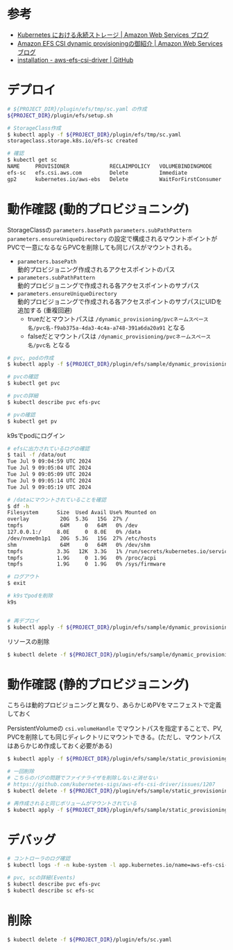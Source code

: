 # 参考
- [Kubernetes における永続ストレージ | Amazon Web Services ブログ](https://aws.amazon.com/jp/blogs/news/persistent-storage-for-kubernetes/)
- [Amazon EFS CSI dynamic provisioningの御紹介 | Amazon Web Services ブログ](https://aws.amazon.com/jp/blogs/news/amazon-efs-csi-dynamic-provisioning/)
- [installation - aws-efs-csi-driver | GitHub](https://github.com/kubernetes-sigs/aws-efs-csi-driver?tab=readme-ov-file#installation)

# デプロイ

```bash
# ${PROJECT_DIR}/plugin/efs/tmp/sc.yaml の作成
${PROJECT_DIR}/plugin/efs/setup.sh

# StorageClass作成
$ kubectl apply -f ${PROJECT_DIR}/plugin/efs/tmp/sc.yaml
storageclass.storage.k8s.io/efs-sc created

# 確認
$ kubectl get sc
NAME     PROVISIONER             RECLAIMPOLICY   VOLUMEBINDINGMODE      ALLOWVOLUMEEXPANSION   AGE
efs-sc   efs.csi.aws.com         Delete          Immediate              false                  22s
gp2      kubernetes.io/aws-ebs   Delete          WaitForFirstConsumer   false                  13d
```

# 動作確認 (動的プロビジョニング)

StorageClassの `parameters.basePath` `parameters.subPathPattern` `parameters.ensureUniqueDirectory` の設定で構成されるマウントポイントがPVCで一意になるならPVCを削除しても同じパスがマウントされる。

- `parameters.basePath`  
動的プロビジョニング作成されるアクセスポイントのパス
- `parameters.subPathPattern`  
動的プロビジョニングで作成される各アクセスポイントのサブパス
- `parameters.ensureUniqueDirectory`  
動的プロビジョニングで作成される各アクセスポイントのサブパスにUIDを追加する (重複回避)
  - trueだとマウントパスは `/dynamic_provisioning/pvcネームスペース名/pvc名-f9ab375a-4da3-4c4a-a748-391a6da20a91` となる
  - falseだとマウントパスは `/dynamic_provisioning/pvcネームスペース名/pvc名` となる


```bash
# pvc, podの作成
$ kubectl apply -f ${PROJECT_DIR}/plugin/efs/sample/dynamic_provisioning.yaml

# pvcの確認
$ kubectl get pvc

# pvcの詳細
$ kubectl describe pvc efs-pvc

# pvの確認
$ kubectl get pv
```

k9sでpodにログイン

```bash
# efsに出力されているログの確認
$ tail -f /data/out
Tue Jul 9 09:04:59 UTC 2024
Tue Jul 9 09:05:04 UTC 2024
Tue Jul 9 09:05:09 UTC 2024
Tue Jul 9 09:05:14 UTC 2024
Tue Jul 9 09:05:19 UTC 2024

# /dataにマウントされていることを確認
$ df -h
Filesystem      Size  Used Avail Use% Mounted on
overlay          20G  5.3G   15G  27% /
tmpfs            64M     0   64M   0% /dev
127.0.0.1:/     8.0E     0  8.0E   0% /data
/dev/nvme0n1p1   20G  5.3G   15G  27% /etc/hosts
shm              64M     0   64M   0% /dev/shm
tmpfs           3.3G   12K  3.3G   1% /run/secrets/kubernetes.io/serviceaccount
tmpfs           1.9G     0  1.9G   0% /proc/acpi
tmpfs           1.9G     0  1.9G   0% /sys/firmware

# ログアウト
$ exit
```

```bash
# k9sでpodを削除
k9s


# 再デプロイ
$ kubectl apply -f ${PROJECT_DIR}/plugin/efs/sample/dynamic_provisioning.yaml
```

リソースの削除

```bash
$ kubectl delete -f ${PROJECT_DIR}/plugin/efs/sample/dynamic_provisioning.yaml
```

# 動作確認 (静的プロビジョニング)

こちらは動的プロビジョニングと異なり、あらかじめPVをマニフェストで定義しておく  

PersistentVolumeの `csi.volumeHandle` でマウントパスを指定することで、PV, PVCを削除しても同じディレクトリにマウントできる。(ただし、マウントパスはあらかじめ作成しておく必要がある)


```bash
$ kubectl apply -f ${PROJECT_DIR}/plugin/efs/sample/static_provisioning.yaml

# 一回削除
# こちらのバグの問題でファイナライザを削除しないと消せない
# https://github.com/kubernetes-sigs/aws-efs-csi-driver/issues/1207
$ kubectl delete -f ${PROJECT_DIR}/plugin/efs/sample/static_provisioning.yaml

# 再作成されると同じボリュームがマウントされている
$ kubectl apply -f ${PROJECT_DIR}/plugin/efs/sample/static_provisioning.yaml
```


# デバッグ

```bash
# コントローラのログ確認
$ kubectl logs -f -n kube-system -l app.kubernetes.io/name=aws-efs-csi-driver,app=efs-csi-controller

# pvc, scの詳細(Events)
$ kubectl describe pvc efs-pvc
$ kubectl describe sc efs-sc
```


# 削除

```bash
$ kubectl delete -f ${PROJECT_DIR}/plugin/efs/sc.yaml
```
